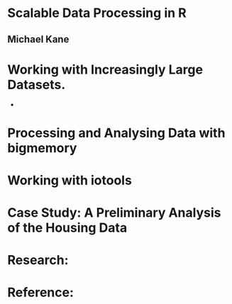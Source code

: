 # Scalable Data Processing in R
## Michael Kane

# Working with Increasingly Large Datasets.
- 

# Processing and Analysing Data with bigmemory

# Working with iotools

# Case Study: A Preliminary Analysis of the Housing Data

# Research:

# Reference:
